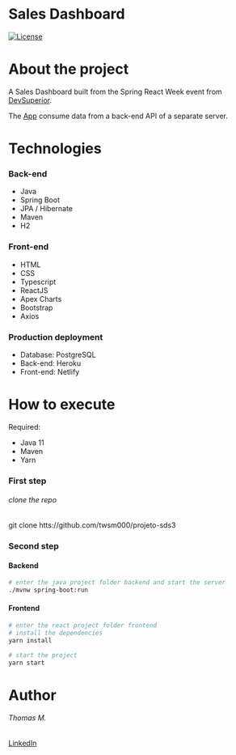 # Sales Dashboard

[![License](https://img.shields.io/badge/license-MIT-blue)](https://github.com/twsm000/projeto-sds3/blob/master/LICENSE)	

# About the project

A Sales Dashboard built from the Spring React Week event from [DevSuperior](https://devsuperior.com). 

The [App](https://twsm-dsvendas.netlify.app) consume data from a back-end API of a separate server.

# Technologies
### Back-end
 - Java 
 - Spring Boot
 - JPA / Hibernate
 - Maven
 - H2
### Front-end
 - HTML
 - CSS
 - Typescript
 - ReactJS
 - Apex Charts
 - Bootstrap
 - Axios
### Production deployment
 - Database: PostgreSQL
 - Back-end: Heroku
 - Front-end: Netlify

# How to execute
Required: 
 - Java 11
 - Maven
 - Yarn

### First step
###### clone the repo
git clone htts://github.com/twsm000/projeto-sds3
### Second step
#### Backend
```bash
# enter the java project folder backend and start the server
./mvnw spring-boot:run
```
#### Frontend
```bash
# enter the react project folder frontend
# install the dependencies
yarn install

# start the project
yarn start
```

# Author
###### Thomas M.
[LinkedIn](https://www.linkedin.com/in/twsm000/)